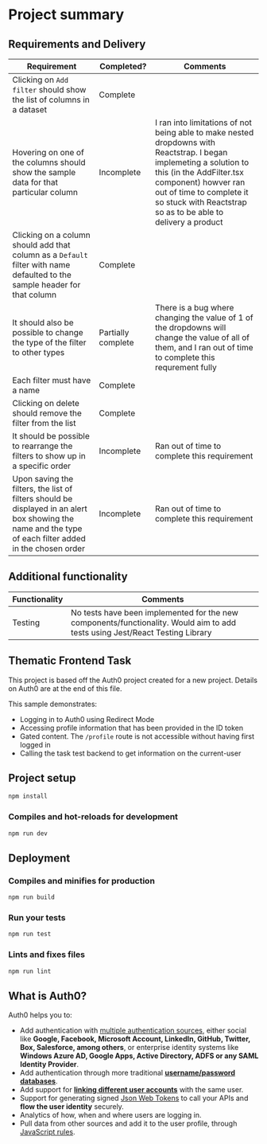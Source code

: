 # Project summary 

## Requirements and Delivery

| Requirement | Completed? | Comments |
| --------------- | --------------- | --------------- |
| Clicking on `Add filter` should show the list of columns in a dataset | Complete | |
| Hovering on one of the columns should show the sample data for that particular column | Incomplete | I ran into limitations of not being able to make nested dropdowns with Reactstrap. I began implemeting a solution to this (in the AddFilter.tsx component) howver ran out of time to complete it so stuck with Reactstrap so as to be able to delivery a product |
| Clicking on a column should add that column as a `Default` filter with name defaulted to the sample header for that column | Complete |  |
| It should also be possible to change the type of the filter to other types | Partially complete | There is a bug where changing the value of 1 of the dropdowns will change the value of all of them, and I ran out of time to complete this requrement fully |
| Each filter must have a name | Complete | |
| Clicking on delete should remove the filter from the list | Complete | |
| It should be possible to rearrange the filters to show up in a specific order | Incomplete | Ran out of time to complete this requirement |
| Upon saving the filters, the list of filters should be displayed in an alert box showing the name and the type of each filter added in the chosen order | Incomplete | Ran out of time to complete this requirement |


## Additional functionality 

| Functionality | Comments |
| --------------- | --------------- |
| Testing | No tests have been implemented for the new components/functionality. Would aim to add tests using Jest/React Testing Library | 



## Thematic Frontend Task


This project is based off the Auth0 project created for a new project. Details on Auth0 are at the end of this file.

This sample demonstrates:
- Logging in to Auth0 using Redirect Mode
- Accessing profile information that has been provided in the ID token
- Gated content. The `/profile` route is not accessible without having first logged in
- Calling the task test backend to get information on the current-user

## Project setup

```bash
npm install
```

### Compiles and hot-reloads for development

```bash
npm run dev
```

## Deployment

### Compiles and minifies for production

```bash
npm run build
```

### Run your tests

```bash
npm run test
```

### Lints and fixes files

```bash
npm run lint
```

## What is Auth0?

Auth0 helps you to:

- Add authentication with [multiple authentication sources](https://docs.auth0.com/identityproviders), either social like **Google, Facebook, Microsoft Account, LinkedIn, GitHub, Twitter, Box, Salesforce, among others**, or enterprise identity systems like **Windows Azure AD, Google Apps, Active Directory, ADFS or any SAML Identity Provider**.
- Add authentication through more traditional **[username/password databases](https://docs.auth0.com/mysql-connection-tutorial)**.
- Add support for **[linking different user accounts](https://docs.auth0.com/link-accounts)** with the same user.
- Support for generating signed [Json Web Tokens](https://docs.auth0.com/jwt) to call your APIs and **flow the user identity** securely.
- Analytics of how, when and where users are logging in.
- Pull data from other sources and add it to the user profile, through [JavaScript rules](https://docs.auth0.com/rules).

